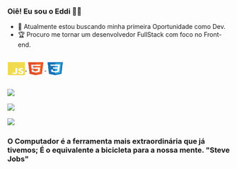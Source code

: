 ### Oiê! Eu sou o Eddi 👋🐻


- 🎲 Atualmente estou buscando minha primeira Oportunidade como Dev.
- 🏆 Procuro me tornar um desenvolvedor FullStack com foco no Front-end.

<div>
  <a href="https://github.com/eddijager">
</div>
  
<div style="display: inline_block"><br>
  
  <img align="center" alt="Math-Js" height="30" width="40" src="https://raw.githubusercontent.com/devicons/devicon/master/icons/javascript/javascript-plain.svg">
  
  <img align="center" alt="Math-HTML" height="30" width="40" src="https://raw.githubusercontent.com/devicons/devicon/master/icons/html5/html5-original.svg">
  
  <img align="center" alt="Math-CSS" height="30" width="40" src="https://raw.githubusercontent.com/devicons/devicon/master/icons/css3/css3-original.svg">
</div>
  <br>
<div> 

  <a href = "mailto:eddlima@hotmail.com"><img src="https://img.shields.io/badge/-Gmail-%23333?style=for-the-badge&logo=gmail&logoColor=white" target="_blank"></a>
  
  <a href="https://www.linkedin.com/in/edigarlima/" target="_blank"><img src="https://img.shields.io/badge/-LinkedIn-%230077B5?style=for-the-badge&logo=linkedin&logoColor=white" target="_blank"></a>
  
  <a href="https://eddijager.github.io/newportfolio/" target="_blank"><img src="https://img.shields.io/badge/-Portf%C3%B3lio-brown?style=for-the-badge&logo=true" target="_blank"></a>

</div>

### O Computador é a ferramenta mais extraordinária que já tivemos; É o equivalente a bicicleta para a nossa mente. "Steve Jobs"
